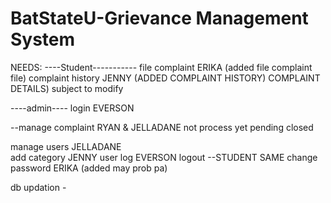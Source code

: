 # BatStateU-Grievance Management System

NEEDS:
----Student-----------
file complaint               ERIKA   (added file complaint file)
complaint history            JENNY      (ADDED COMPLAINT HISTORY)
COMPLAINT DETAILS) subject to modify

----admin----
login                        EVERSON

--manage complaint           RYAN & JELLADANE
      not process yet
      pending
      closed

manage users                JELLADANE      
add category                JENNY
user log                    EVERSON
logout                      --STUDENT SAME
change password             ERIKA (added may prob pa)

db updation                 -
